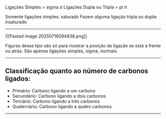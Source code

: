 Ligações Simples = sigma $\sigma$
Ligações Dupla ou Tripla = pi $\pi$

Somente ligações simples: saturado
Fazem alguma ligação tripla ou dupla: insaturado

---

![[Pasted image 20250716094838.png]]

Figuras desse tipo são só para mostrar a posição da ligação se está à frente ou atrás. São apenas ligações simples, sigma, normais. 

----
## Classificação quanto ao número de carbonos ligados:

- Primário: Carbono ligando a um carbono
- Secundário: Carbono ligando a dois carbonos
- Terciário: Carbono ligando a três carbonos
- Quaternário: Carbono ligando a quatro carbonos 

----
